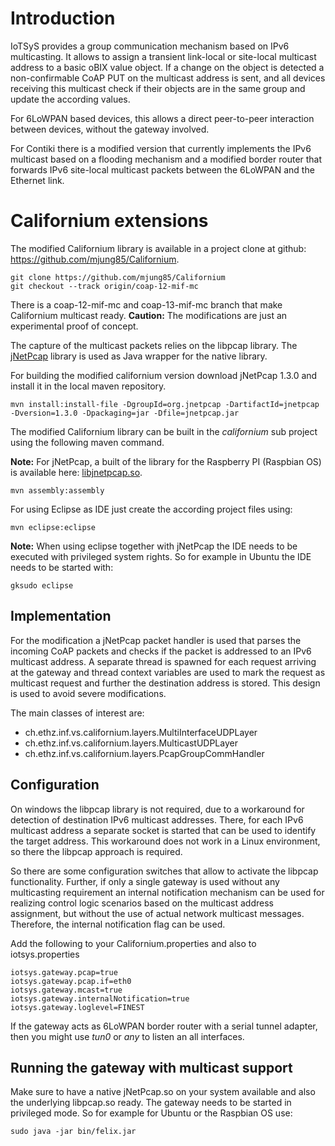# Introduction #

IoTSyS provides a group communication mechanism based on IPv6 multicasting. It allows to assign a transient link-local or site-local multicast address to a basic oBIX value object. If a change on the object is detected a non-confirmable CoAP PUT on the multicast address is sent, and all devices receiving this multicast check if their objects are in the same group and update the according values.

For 6LoWPAN based devices, this allows a direct peer-to-peer interaction between devices, without the gateway involved.

For Contiki there is a modified version that currently implements the IPv6 multicast based on a flooding mechanism and a modified border router that forwards IPv6 site-local multicast packets between the 6LoWPAN and the Ethernet link.

# Californium extensions #

The modified Californium library is available in a project clone at github: https://github.com/mjung85/Californium.

```
git clone https://github.com/mjung85/Californium
git checkout --track origin/coap-12-mif-mc
```

There is a coap-12-mif-mc and coap-13-mif-mc branch that make Californium multicast ready. **Caution:** The modifications are just an experimental proof of concept.

The capture of the multicast packets relies on the libpcap library. The [jNetPcap](http://jnetpcap.com/) library is used as Java wrapper for the native library.

For building the modified californium version download jNetPcap 1.3.0 and install it in the local maven repository.

```
mvn install:install-file -DgroupId=org.jnetpcap -DartifactId=jnetpcap -Dversion=1.3.0 -Dpackaging=jar -Dfile=jnetpcap.jar
```

The modified Californium library can be built in the _californium_ sub project using the following maven command.

**Note:** For jNetPcap, a built of the library for the Raspberry PI (Raspbian OS) is available here: [libjnetpcap.so](http://www.auto.tuwien.ac.at/~mjung/libjnetpcap.so).

```
mvn assembly:assembly
```

For using Eclipse as IDE just create the according project files using:
```
mvn eclipse:eclipse
```

**Note:** When using eclipse together with jNetPcap the IDE needs to be executed with privileged system rights. So for example in Ubuntu the IDE needs to be started with:

```
gksudo eclipse
```

## Implementation ##
For the modification a jNetPcap packet handler is used that parses the incoming CoAP packets and checks if the packet is addressed to an IPv6 multicast address. A separate thread is spawned for each request arriving at the gateway and thread context variables are used to mark the request as multicast request and further the destination address is stored. This design is used to avoid severe modifications.

The main classes of interest are:
  * ch.ethz.inf.vs.californium.layers.MultiInterfaceUDPLayer
  * ch.ethz.inf.vs.californium.layers.MulticastUDPLayer
  * ch.ethz.inf.vs.californium.layers.PcapGroupCommHandler

## Configuration ##
On windows the libpcap library is not required, due to a workaround for detection of destination IPv6 multicast addresses. There, for each IPv6 multicast address a separate socket is started that can be used to identify the target address. This workaround does not work in a Linux environment, so there the libpcap approach is required.

So there are some configuration switches that allow to activate the libpcap functionality. Further, if only a single gateway is used without any multicasting requirement an internal notification mechanism can be used for realizing control logic scenarios based on the multicast address assignment, but without the use of actual network multicast messages. Therefore, the internal notification flag can be used.

Add the following to your Californium.properties and also to iotsys.properties
```
iotsys.gateway.pcap=true
iotsys.gateway.pcap.if=eth0
iotsys.gateway.mcast=true
iotsys.gateway.internalNotification=true
iotsys.gateway.loglevel=FINEST
```

If the gateway acts as 6LoWPAN border router with a serial tunnel adapter, then you might use _tun0_ or _any_ to listen an all interfaces.

## Running the gateway with multicast support ##
Make sure to have a native jNetPcap.so on your system available and also the underlying libpcap.so ready. The gateway needs to be started in privileged mode. So for example for Ubuntu or the Raspbian OS use:

```
sudo java -jar bin/felix.jar
```
